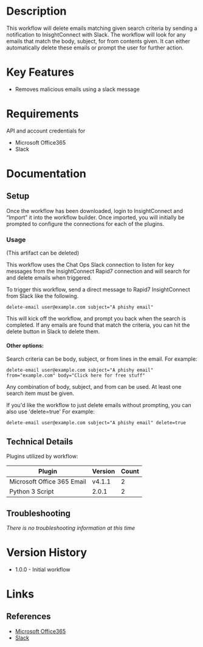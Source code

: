 # Description

This workflow will delete emails matching given search criteria by sending a notification to InisghtConnect with Slack. The workflow will look for any emails that match the body, subject, for from contents given. It can either automatically delete these emails or prompt the user for further action.

# Key Features

* Removes malicious emails using a slack message

# Requirements

API and account credentials for

* Microsoft Office365
* Slack

# Documentation

## Setup

Once the workflow has been downloaded, login to InsightConnect and “Import” it into the workflow builder. Once imported, you will initially be prompted to configure the connections for each of the plugins.

### Usage

(This artifact can be deleted)

This workflow uses the Chat Ops Slack connection to listen for key messages from the InsightConnect Rapid7 connection and will search for and delete emails when triggered.

To trigger this workflow, send a direct message to Rapid7 InsightConnect from Slack like the following.

`delete-email user@example.com subject="A phishy email"`

This will kick off the workflow, and prompt you back when the search is completed. If any emails are found that match the criteria, you can hit the delete button in Slack to delete them.

#### Other options:

Search criteria can be body, subject, or from lines in the email. For example:

`delete-email user@example.com subject="A phishy email" from="example.com" body="Click here for free stuff" `

Any combination of body, subject, and from can be used. At least one search item must be given.

If you'd like the workflow to just delete emails without prompting, you can also use 'delete=true' For example:

`delete-email user@example.com subject="A phishy email" delete=true`

## Technical Details

Plugins utilized by workflow:

|Plugin|Version|Count|
|----|----|--------|
|Microsoft Office 365 Email|v4.1.1|2|
|Python 3 Script|2.0.1|2|

## Troubleshooting

_There is no troubleshooting information at this time_

# Version History

* 1.0.0 - Initial workflow

# Links

## References

* [Microsoft Office365](https://www.office.com)
* [Slack](https://slack.com/)